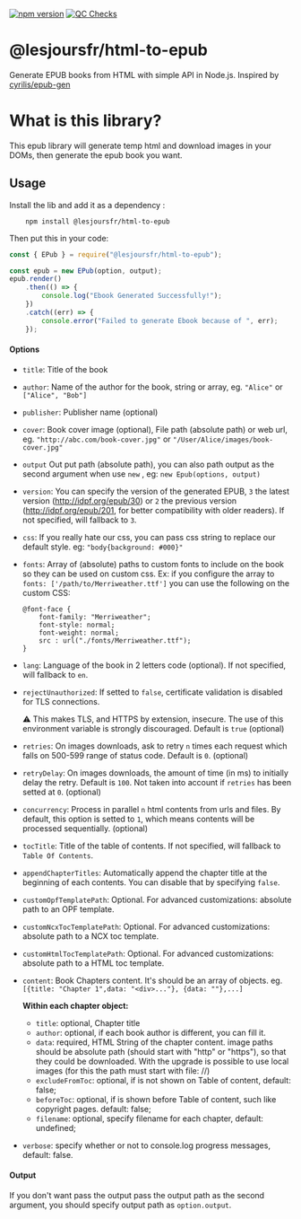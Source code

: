 [![npm version](https://badge.fury.io/js/@lesjoursfr%2Fhtml-to-epub.svg)](https://badge.fury.io/js/@lesjoursfr%2Fhtml-to-epub)
[![QC Checks](https://github.com/lesjoursfr/html-to-epub/actions/workflows/quality-control.yml/badge.svg)](https://github.com/lesjoursfr/html-to-epub/actions/workflows/quality-control.yml)

# @lesjoursfr/html-to-epub

Generate EPUB books from HTML with simple API in Node.js.
Inspired by [cyrilis/epub-gen](https://github.com/cyrilis/epub-gen/)

# What is this library?

This epub library will generate temp html and download images in your DOMs, then generate the epub book you want.

## Usage

Install the lib and add it as a dependency :

```
    npm install @lesjoursfr/html-to-epub
```

Then put this in your code:

```javascript
const { EPub } = require("@lesjoursfr/html-to-epub");

const epub = new EPub(option, output);
epub.render()
	.then(() => {
		console.log("Ebook Generated Successfully!");
	})
	.catch((err) => {
		console.error("Failed to generate Ebook because of ", err);
	});
```

#### Options

-   `title`:
    Title of the book
-   `author`:
    Name of the author for the book, string or array, eg. `"Alice"` or `["Alice", "Bob"]`
-   `publisher`:
    Publisher name (optional)
-   `cover`:
    Book cover image (optional), File path (absolute path) or web url, eg. `"http://abc.com/book-cover.jpg"` or `"/User/Alice/images/book-cover.jpg"`
-   `output`
    Out put path (absolute path), you can also path output as the second argument when use `new` , eg: `new Epub(options, output)`
-   `version`:
    You can specify the version of the generated EPUB, `3` the latest version (http://idpf.org/epub/30) or `2` the previous version (http://idpf.org/epub/201, for better compatibility with older readers). If not specified, will fallback to `3`.
-   `css`:
    If you really hate our css, you can pass css string to replace our default style. eg: `"body{background: #000}"`
-   `fonts`:
    Array of (absolute) paths to custom fonts to include on the book so they can be used on custom css. Ex: if you configure the array to `fonts: ['/path/to/Merriweather.ttf']` you can use the following on the custom CSS:

    ```
    @font-face {
        font-family: "Merriweather";
        font-style: normal;
        font-weight: normal;
        src : url("./fonts/Merriweather.ttf");
    }
    ```

-   `lang`:
    Language of the book in 2 letters code (optional). If not specified, will fallback to `en`.
-   `rejectUnauthorized`:
    If setted to `false`, certificate validation is disabled for TLS connections.

    :warning: This makes TLS, and HTTPS by extension, insecure. The use of this environment variable is strongly discouraged. Default is `true` (optional)

-   `retries`:
    On images downloads, ask to retry `n` times each request which falls on 500-599 range of status code. Default is `0`. (optional)
-   `retryDelay`:
    On images downloads, the amount of time (in ms) to initially delay the retry. Default is `100`. Not taken into account if `retries` has been setted at `0`. (optional)
-   `concurrency`:
    Process in parallel `n` html contents from urls and files. By default, this option is setted to `1`, which means contents will be processed sequentially. (optional)
-   `tocTitle`:
    Title of the table of contents. If not specified, will fallback to `Table Of Contents`.
-   `appendChapterTitles`:
    Automatically append the chapter title at the beginning of each contents. You can disable that by specifying `false`.
-   `customOpfTemplatePath`:
    Optional. For advanced customizations: absolute path to an OPF template.
-   `customNcxTocTemplatePath`:
    Optional. For advanced customizations: absolute path to a NCX toc template.
-   `customHtmlTocTemplatePath`:
    Optional. For advanced customizations: absolute path to a HTML toc template.
-   `content`:
    Book Chapters content. It's should be an array of objects. eg. `[{title: "Chapter 1",data: "<div>..."}, {data: ""},...]`

    **Within each chapter object:**

    -   `title`:
        optional, Chapter title
    -   `author`:
        optional, if each book author is different, you can fill it.
    -   `data`:
        required, HTML String of the chapter content. image paths should be absolute path (should start with "http" or "https"), so that they could be downloaded. With the upgrade is possible to use local images (for this the path must start with file: //)
    -   `excludeFromToc`:
        optional, if is not shown on Table of content, default: false;
    -   `beforeToc`:
        optional, if is shown before Table of content, such like copyright pages. default: false;
    -   `filename`:
        optional, specify filename for each chapter, default: undefined;

-   `verbose`:
    specify whether or not to console.log progress messages, default: false.

#### Output

If you don't want pass the output pass the output path as the second argument, you should specify output path as `option.output`.
